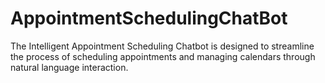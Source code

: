 # AppointmentSchedulingChatBot
The Intelligent Appointment Scheduling Chatbot is designed to streamline the process of scheduling appointments and managing calendars through natural language interaction. 
